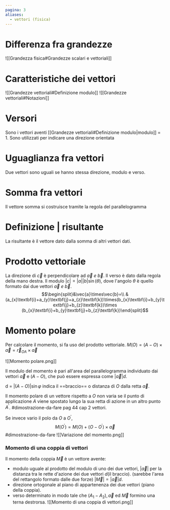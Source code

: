 ```yaml
---
pagina: 3
aliases:
  - vettori (fisica)
---
```

# Differenza fra grandezze
![[Grandezza fisica#Grandezze scalari e vettoriali]]
# Caratteristiche dei vettori
![[Grandezze vettoriali#Definizione modulo]]
![[Grandezze vettoriali#Notazioni]]
# Versori
Sono i vettori aventi [[Grandezze vettoriali#Definizione modulo|modulo]] = 1.
Sono utilizzati per indicare una direzione orientata
# Uguaglianza fra vettori
Due vettori sono uguali se hanno stessa direzione, modulo e verso.
# Somma fra vettori
Il vettore somma si costruisce tramite la regola del parallelogramma
# Definizione | risultante
La risultante è il vettore dato dalla somma di altri vettori dati.
# Prodotto vettoriale
La direzione di $\vec{c}$ è perpendicolare ad $\vec{a}\ e\ \vec{b}$.
Il verso è dato dalla regola della mano destra.
Il modulo $|c|=|a||b|\sin(\theta)$, dove l'angolo $\theta$ è quello formato dai due vettori $\vec{a}\ e\ \vec{b}$.
$$\begin{split}&\vec{a}\times\vec{b}=\\ &(a_{x}\textbf{i}+a_{y}\textbf{j}+a_{z}\textbf{k})\times(b_{x}\textbf{i}+b_{y}\textbf{j}+b_{z}\textbf{k})\times (b_{x}\textbf{i}+b_{y}\textbf{j}+b_{z}\textbf{k})\end{split}$$
# Momento polare
Per calcolare il momento, si fa uso del prodotto vettoriale.
$M(O)=(A-O)\times\vec{a}=\vec{r}_{OA}\times \vec{a}$

![[Momento polare.png]]

Il modulo del momento è pari all'area del parallelogramma individuato dai vettori $\vec{a}$ e $(A-O)$, che può essere espressa come $|\vec{a}|d$.

d = $|(A-O)|\sin\varphi$ indica il ==braccio== o distanza di $O$ dalla retta $\vec{a}$.

Il momento polare di un vettore rispetto a $O$ non varia se il punto di applicazione $A$ viene spostato lungo la sua retta di azione in un altro punto $A^{'}$.
#dimostrazione-da-fare pag 44 cap 2 vettori.

Se invece vario il polo da $O$ a $O^{'}$, $$M(O^{'})=M(O)+(O-O^{'})\times \vec{a}$$
#dimostrazione-da-fare 
![[Variazione del momento.png]]

### Momento di una coppia di vettori
Il momento della coppia $\vec{M}$ è un vettore avente:
- modulo uguale al prodotto del modulo di uno dei due vettori, $|\vec{a}|$ per la distanza tra le rette d'azione dei due vettori $d$(il braccio). (sarebbe l'area del rettangolo formato dalle due forze)
$|\vec{M}|=|\vec{a}|d$.
- direzione ortogonale al piano di appartenenza dei due vettori (piano della coppia).
- verso determinato in modo tale che $(A_{1}-A_{2}),\vec{a}$ ed $\vec{M}$ formino una terna destrorsa.
![[Momento di una coppia di vettori.png]]